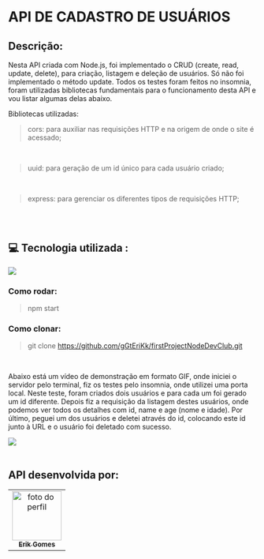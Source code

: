 # API DE CADASTRO DE USUÁRIOS

## Descrição:

<p>
    Nesta API criada com Node.js, foi implementado o CRUD (create, read, update, delete), para criação,
    listagem e deleção de usuários. Só não foi implementado o método update.
    Todos os testes foram feitos no insomnia, foram utilizadas bibliotecas fundamentais para o funcionamento
    desta API e vou listar algumas delas abaixo.
</p>

Bibliotecas utilizadas:

> cors: para auxiliar nas requisições HTTP e na origem de onde o site é acessado;

<br>

> uuid: para geração de um id único para cada usuário criado;

<br>

> express: para gerenciar os diferentes tipos de requisições HTTP;

<br>
<br>

## 💻 Tecnologia utilizada :

<img src="https://img.shields.io/badge/Node.js-43853D?style=for-the-badge&logo=node.js&logoColor=white"/>

<br>

### Como rodar:

> npm start

### Como clonar:

> git clone https://github.com/gGtEriKk/firstProjectNodeDevClub.git

<br>

<p>
    Abaixo está um vídeo de demonstração em formato GIF, onde iniciei o servidor pelo terminal, fiz os testes pelo insomnia, onde utilizei uma porta local.
    Neste teste, foram criados dois usuários e para cada um foi gerado um id diferente.
    Depois fiz a requisição da listagem destes usuários, onde podemos ver todos os detalhes com id, name e age (nome e idade).
    Por último, peguei um dos usuários e deletei através do id, colocando este id junto à URL e o usuário foi deletado
    com sucesso.
</p>

<img src="./assets/Video-de-demonstracao.gif"/>

<br>
<br>

## API desenvolvida por:

<table>
  <tr>
    <td align="center">
      <a href="https://github.com/gGtEriKk">
        <img src="https://avatars.githubusercontent.com/u/101311661?v=4" width=100px; alt="foto do perfil"><br>
          <sub>
            <b>Erik Gomes</b>
          </sub>
      </a>
</table>